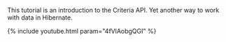 ---
---

This tutorial is an introduction to the Criteria API. Yet another way to work with data in Hibernate.

{% include youtube.html param="4fVlAobgQGI" %}